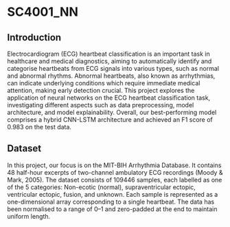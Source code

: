 # SC4001_NN

## Introduction
Electrocardiogram (ECG) heartbeat classification is an important task in healthcare and medical diagnostics, aiming to automatically identify and categorise heartbeats from ECG signals into various types, such as normal and abnormal rhythms. Abnormal heartbeats, also known as arrhythmias, can indicate underlying conditions which require immediate medical attention, making early detection crucial. This project explores the application of neural networks on the ECG heartbeat classification task, investigating different aspects such as data preprocessing, model architecture, and model explainability. Overall, our best-performing model comprises a hybrid CNN-LSTM architecture and achieved an F1 score of 0.983 on the test data.

## Dataset
In this project, our focus is on the MIT-BIH Arrhythmia Database. It contains 48 half-hour excerpts of two-channel ambulatory ECG recordings (Moody & Mark, 2005). The dataset consists of 109446 samples, each labelled as one of the 5 categories: Non-ecotic (normal), supraventricular ectopic, ventricular ectopic, fusion, and unknown. Each sample is represented as a one-dimensional array corresponding to a single heartbeat. The data has been normalised to a range of 0–1 and zero-padded at the end to maintain uniform length.
